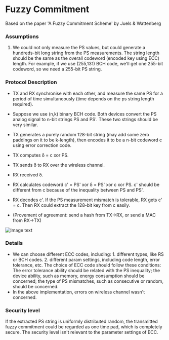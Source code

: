 # Fuzzy Commitment

Based on the paper 'A Fuzzy Commitment Scheme' by Juels & Wattenberg

### Assumptions
1. We could not only measure the PS values, but could generate a hundreds-bit long string from the PS measurements. The string length should be the same as the overall codeword (encoded key using ECC) length. For example, if we use (255,131) BCH code, we'll get one 255-bit codeword, so we need a 255-bit PS string.

### Protocol Description
- TX and RX synchronise with each other, and measure the same PS for a period of time simultaneously (time depends on the ps string length required).
- Suppose we use (n,k) binary BCH code. Both devices convert the PS analog signal to n-bit strings PS and PS'. These two strings should be very similar. 
- TX generates a purely random 128-bit string (may add some zero paddings on it to be k-length), then encodes it to be a n-bit codeword c using error correction code. 
- TX computes δ = c xor PS.
- TX sends δ to RX over the wireless channel. 
- RX received δ.
- RX calculates codeword c' = PS' xor δ = PS' xor c xor PS. c' should be different from c because of the inequality between PS and PS'. 
- RX decodes c'. If the PS measurement mismatch is tolerable, RX gets c' = c. Then RX could extract the 128-bit key from c easily. 

- (Provement of agreement: send a hash from TX->RX, or send a MAC from RX->TX)

![Image text](https://github.com/MrZMN/Implementation-of-PS-based-key-distribution-methods/blob/master/images/fuzzycommitment.png)

### Details
- We can choose different ECC codes, including: 1. different types, like RS or BCH codes. 2. different param settings, including code length, error tolerance, etc. The choice of ECC code should follow these conditions: The error tolerance ability should be related with the PS inequality; the device ability, such as memory, energy consumption should be concerned; the type of PS mismatches, such as consecutive or random, should be concerned.
- In the above implementation, errors on wireless channel wasn't concerned. 

### Security level
If the extracted PS string is uniformly distributed random, the transmitted fuzzy commitment could be regarded as one time pad, which is completely secure. The security level isn't relevant to the parameter settings of ECC.







